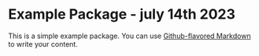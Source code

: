 # Example Package - july 14th 2023

This is a simple example package. You can use
[Github-flavored Markdown](https://guides.github.com/features/mastering-markdown/)
to write your content.
